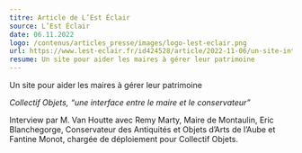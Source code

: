 ```yaml
---
titre: Article de L’Est Éclair
source: L’Est Éclair
date: 06.11.2022
logo: /contenus/articles_presse/images/logo-lest-eclair.png
url: https://www.lest-eclair.fr/id424528/article/2022-11-06/un-site-internet-pour-aider-les-maires-gerer-le-patrimoine
resume: Un site pour aider les maires à gérer leur patrimoine
---
```


Un site pour aider les maires à gérer leur patrimoine

*Collectif Objets, “une interface entre le maire et le conservateur”*

Interview par M. Van Houtte avec Remy Marty, Maire de Montaulin, Eric Blanchegorge, Conservateur des Antiquités et Objets d’Arts de l’Aube et Fantine Monot, chargée de déploiement pour Collectif Objets.
